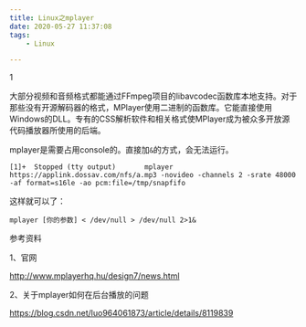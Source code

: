 ```yaml
---
title: Linux之mplayer
date: 2020-05-27 11:37:08
tags:
	- Linux

---
```


1

大部分视频和音频格式都能通过FFmpeg项目的libavcodec函数库本地支持。对于那些没有开源解码器的格式，MPlayer使用二进制的函数库。它能直接使用Windows的DLL。专有的CSS解析软件和相关格式使MPlayer成为被众多开放源代码播放器所使用的后端。



mplayer是需要占用console的。直接加`&`的方式，会无法运行。

```
[1]+  Stopped (tty output)       mplayer https://applink.dossav.com/nfs/a.mp3 -novideo -channels 2 -srate 48000 -af format=s16le -ao pcm:file=/tmp/snapfifo
```

这样就可以了：

```
mplayer [你的参数] < /dev/null > /dev/null 2>1&
```



参考资料

1、官网

http://www.mplayerhq.hu/design7/news.html

2、关于mplayer如何在后台播放的问题

https://blog.csdn.net/luo964061873/article/details/8119839